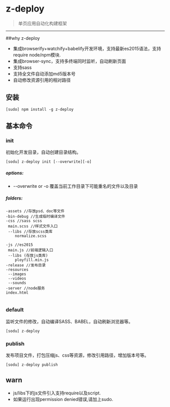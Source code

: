 # z-deploy
>单页应用自动化构建框架


***

##why z-deploy
* 集成browserify+watchify+babelify开发环境，支持最新es2015语法，支持require node/npm模块.
* 集成browser-sync，支持多终端同时监听，自动刷新页面
* 支持sass
* 支持全文件自动添加md5版本号
* 自动修改资源引用的相对路径

## 安装

```
[sudo] npm install -g z-deploy
```

## 基本命令

### init
初始化开发目录，自动创建目录结构。

```
[sodu] z-deploy init [--overwrite][-o]
```
##### options:
* --overwrite or -o 覆盖当前工作目录下可能重名的文件以及目录

##### folders:

```
-assets //存放psd、doc等文件
-bin-debug //生成临时编译文件
-css //sass scss
 main.scss //样式文件入口
 --libs //存放scss类库
 	normalize.scss 

-js //es2015
 main.js //前端逻辑入口
 --libs (存放js类库)
 	ployfill.min.js
-release //发布目录
-resources
 --images
 --videos
 --sounds
-server //node服务
index.html 
  	 
```


### default
监听文件的修改，自动编译SASS、BABEL，自动刷新浏览器等。

```
[sodu] z-deploy
```


### publish
发布项目文件，打包压缩js、css等资源，修改引用路径，增加版本号等。

```
[sodu] z-deploy publish
```


## warn
* js/libs下的js文件引入支持require以及script.
* 如果运行出现permission denied错误,请加上sudo.


